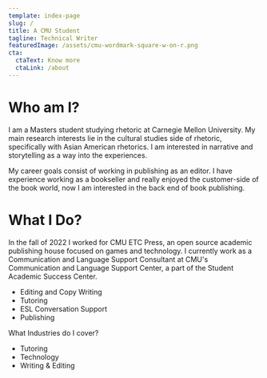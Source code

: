 ```yaml
---
template: index-page
slug: /
title: A CMU Student
tagline: Technical Writer
featuredImage: /assets/cmu-wordmark-square-w-on-r.png
cta:
  ctaText: Know more
  ctaLink: /about
---
```


# Who am I?

I am a Masters student studying rhetoric at Carnegie Mellon University. My main research interests lie in the cultural studies side of rhetoric, specifically with Asian American rhetorics. I am interested in narrative and storytelling as a way into the experiences.

My career goals consist of working in publishing as an editor. I have experience working as a bookseller and really enjoyed the customer-side of the book world, now I am interested in the back end of book publishing.

# What I Do?

In the fall of 2022 I worked for CMU ETC Press, an open source academic publishing house focused on games and technology. I currently work as a Communication and Language Support Consultant at CMU's Communication and Language Support Center, a part of the Student Academic Success Center.

- Editing and Copy Writing
- Tutoring
- ESL Conversation Support
- Publishing
    
What Industries do I cover?

- Tutoring
- Technology
- Writing & Editing
